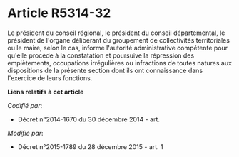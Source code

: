 # Article R5314-32

Le président du conseil régional, le président du conseil départemental, le président de l'organe délibérant du groupement de
collectivités territoriales ou le maire, selon le cas, informe l'autorité administrative compétente pour qu'elle procède à la
constatation et poursuive la répression des empiètements, occupations irrégulières ou infractions de toutes natures aux
dispositions de la présente section dont ils ont connaissance dans l'exercice de leurs fonctions.

**Liens relatifs à cet article**

_Codifié par_:

  - Décret n°2014-1670 du 30 décembre 2014 - art.

_Modifié par_:

  - Décret n°2015-1789 du 28 décembre 2015 - art. 1
